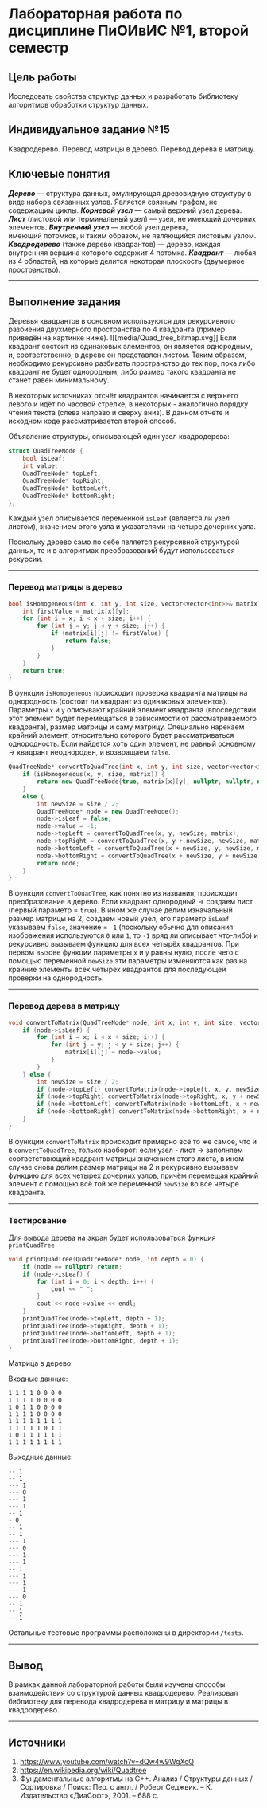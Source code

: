 # Лабораторная работа по дисциплине ПиОИвИС №1, второй семестр
## Цель работы
Исследовать свойства структур данных и разработать библиотеку алгоритмов обработки структур данных.
## Индивидуальное задание №15
Квадродерево. Перевод матрицы в дерево. Перевод дерева в матрицу.
## Ключевые понятия
***Дерево*** — структура данных, эмулирующая древовидную структуру в виде набора связанных узлов. Является связным графом, не содержащим циклы.
***Корневой узел*** — самый верхний узел дерева.
***Лист*** (листовой или терминальный узел) — узел, не имеющий дочерних элементов.
***Внутренний узел*** — любой узел дерева, имеющий потомков, и таким образом, не являющийся листовым узлом.
***Квадродерево*** (также дерево квадрантов) — дерево, каждая внутренняя вершина которого содержит 4 потомка.
***Квадрант*** — любая из 4 областей, на которые делится некоторая плоскость (двумерное пространство).

---

## Выполнение задания
Деревья квадрантов в основном используются для рекурсивного разбиения двухмерного пространства по 4 квадранта (пример приведён на картинке ниже).
![[media/Quad_tree_bitmap.svg]]
Если квадрант состоит из одинаковых элементов, он является однородным, и, соответственно, в дереве он представлен листом. Таким образом, необходимо рекурсивно разбивать пространство до тех пор, пока либо квадрант не будет однородным, либо размер такого квадранта не станет равен минимальному. 

В некоторых источниках отсчёт квадрантов начинается с верхнего левого и идёт по часовой стрелке, в некоторых - аналогично порядку чтения текста (слева направо и сверху вниз). В данном отчете и исходном коде рассматривается второй способ.

Объявление структуры, описывающей один узел квадродерева:
```cpp
struct QuadTreeNode {
    bool isLeaf;
    int value;
    QuadTreeNode* topLeft;
    QuadTreeNode* topRight;
    QuadTreeNode* bottomLeft;
    QuadTreeNode* bottomRight;
};
```
Каждый узел описывается переменной `isLeaf` (является ли узел листом), значением этого узла и указателями на четыре дочерних узла.

Поскольку дерево само по себе является рекурсивной структурой данных, то и в алгоритмах преобразований будут использоваться рекурсии.

---

### Перевод матрицы в дерево
```cpp
bool isHomogeneous(int x, int y, int size, vector<vector<int>>& matrix) {
    int firstValue = matrix[x][y];
    for (int i = x; i < x + size; i++) {
        for (int j = y; j < y + size; j++) {
            if (matrix[i][j] != firstValue) {
                return false;
            }
        }
    }
    return true;
}
```
В функции `isHomogeneous` происходит проверка квадранта матрицы на однородность (состоит ли квадрант из одинаковых элементов). Параметры `х` и `у` описывают крайний элемент квадранта (впоследствии этот элемент будет перемещаться в зависимости от рассматриваемого квадранта), размер матрицы и саму матрицу. Специально нарекаем крайний элемент, относительно которого будет рассматриваться однородность. Если найдется хоть один элемент, не равный основному -> квадрант неоднороден, и возвращаем `false`.

```cpp
QuadTreeNode* convertToQuadTree(int x, int y, int size, vector<vector<int>>& matrix) {
    if (isHomogeneous(x, y, size, matrix)) {
        return new QuadTreeNode{true, matrix[x][y], nullptr, nullptr, nullptr, nullptr};
    }
    else {
        int newSize = size / 2;
        QuadTreeNode* node = new QuadTreeNode();
        node->isLeaf = false;
        node->value = -1;
        node->topLeft = convertToQuadTree(x, y, newSize, matrix);
        node->topRight = convertToQuadTree(x, y + newSize, newSize, matrix);
        node->bottomLeft = convertToQuadTree(x + newSize, y, newSize, matrix);
        node->bottomRight = convertToQuadTree(x + newSize, y + newSize, newSize, matrix);
        return node;
    }
}
```
В функции `convertToQuadTree`, как понятно из названия, происходит преобразование в дерево. Если квадрант однородный -> создаем лист (первый параметр = `true`). В ином же случае делим изначальный размер матрицы на 2, создаем новый узел, его параметр `isLeaf` указываем `false`, значение = `-1` (поскольку обычно для описания изображения используются `0` или `1`, то `-1` вряд ли описывает что-либо) и рекурсивно вызываем функцию для всех четырёх квадрантов. При первом вызове функции параметры `х` и `у` равны нулю, после чего с помощью переменной `newSize` эти параметры изменяются как раз на крайние элементы всех четырех квадрантов для последующей проверки на однородность.

---
### Перевод дерева в матрицу
```cpp
void convertToMatrix(QuadTreeNode* node, int x, int y, int size, vector<vector<int>>& matrix) {
    if (node->isLeaf) {
        for (int i = x; i < x + size; i++) {
            for (int j = y; j < y + size; j++) {
                matrix[i][j] = node->value;
            }
        }
    } else {
        int newSize = size / 2;
        if (node->topLeft) convertToMatrix(node->topLeft, x, y, newSize, matrix);
        if (node->topRight) convertToMatrix(node->topRight, x, y + newSize, newSize, matrix);
        if (node->bottomLeft) convertToMatrix(node->bottomLeft, x + newSize, y, newSize, matrix);
        if (node->bottomRight) convertToMatrix(node->bottomRight, x + newSize, y + newSize, newSize, matrix);
    }
}
```
В функции `convertToMatrix` происходит примерно всё то же самое, что и в `convertToQuadTree`, только наоборот: если узел - лист -> заполняем соответстввющий квадрант матрицы значением этого листа, в ином случае снова делим размер матрицы на 2 и рекурсивно вызываем функцию для всех четырех дочерних узлов, причём перемещая крайний элемент с помощью всё той же переменной `newSize` во все четыре квадранта.

---

### Тестирование
Для вывода дерева на экран будет использоваться функция `printQuadTree`
```cpp
void printQuadTree(QuadTreeNode* node, int depth = 0) {
    if (node == nullptr) return;
    if (node->isLeaf) {
        for (int i = 0; i < depth; i++) {
            cout << " ";
        }
        cout << node->value << endl;
    }
    printQuadTree(node->topLeft, depth + 1);
    printQuadTree(node->topRight, depth + 1);
    printQuadTree(node->bottomLeft, depth + 1);
    printQuadTree(node->bottomRight, depth + 1);
}
```
Матрица в дерево:

Входные данные:
```
1 1 1 1 0 0 0 0
1 1 1 1 0 0 0 0
1 0 1 1 0 0 0 0
1 1 1 1 0 0 0 0
1 1 1 1 1 1 1 1
1 1 1 1 1 0 1 1
1 0 1 1 1 1 1 1
1 1 1 1 1 1 1 1
```
Выходные данные:
```
-- 1
-- 1
--- 1
--- 0
--- 1
--- 1
-- 1
- 0
-- 1
-- 1
--- 1
--- 0
--- 1
--- 1
-- 1
--- 1
--- 1
--- 1
--- 0
-- 1
-- 1
-- 1
```

Остальные тестовые программы расположены в директории `/tests`.

---

## Вывод
В рамках данной лабораторной работы были изучены способы взаимодействия со структурой данных квадродерево. Реализовал библиотеку для перевода квадродерева в матрицу и матрицы в квадродерево.

---

## Источники
1. https://www.youtube.com/watch?v=dQw4w9WgXcQ
2. https://en.wikipedia.org/wiki/Quadtree
3. Фундаментальные алгоритмы на C++. Анализ / Структуры данных / Сортировка / Поиск: Пер. с англ. / Роберт Седжвик. – К. Издательство «ДиаСофт», 2001. – 688 с.